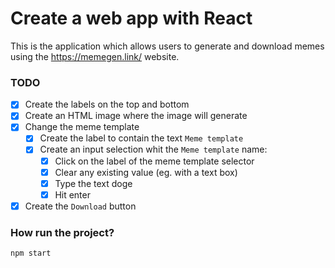 # Create a web app with React

This is the application which allows users to generate and download memes using the https://memegen.link/ website.

### TODO

- [x] Create the labels on the top and bottom
- [x] Create an HTML image where the image will generate
- [x] Change the meme template
  - [x] Create the label to contain the text `Meme template`
  - [x] Create an input selection whit the `Meme template` name:
    - [x] Click on the label of the meme template selector
    - [x] Clear any existing value (eg. with a text box)
    - [x] Type the text doge
    - [x] Hit enter
- [x] Create the `Download` button

### How run the project?

`npm start`
